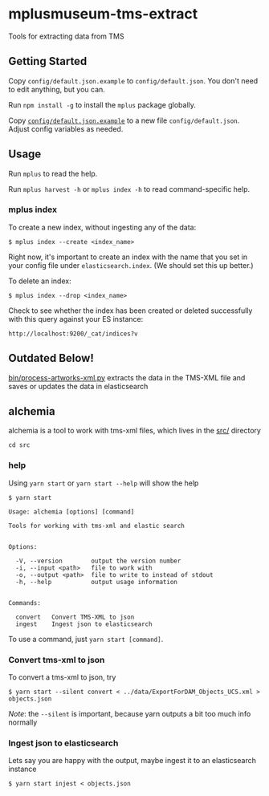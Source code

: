 # mplusmuseum-tms-extract

Tools for extracting data from TMS

## Getting Started

Copy `config/default.json.example` to `config/default.json`. You don't need to edit anything, but you can.

Run `npm install -g` to install the `mplus` package globally.

Copy [`config/default.json.example`](/config/default.json.example) to a new file `config/default.json`. Adjust config variables as needed.

## Usage

Run `mplus` to read the help.

Run `mplus harvest -h` or `mplus index -h` to read command-specific help.

### mplus index

To create a new index, without ingesting any of the data:
```
$ mplus index --create <index_name>
```

Right now, it's important to create an index with the name that you set in your config file under `elasticsearch.index`. (We should set this up better.)

To delete an index:
```
$ mplus index --drop <index_name>
```

Check to see whether the index has been created or deleted successfully with this query against your ES instance:
```
http://localhost:9200/_cat/indices?v
```

## Outdated Below!

[bin/process-artworks-xml.py](bin/process-artworks-xml.py) extracts the data in the TMS-XML file and saves or updates the data in elasticsearch


## alchemia

alchemia is a tool to work with tms-xml files, which lives in the [src/](src/) directory

    cd src


### help

Using `yarn start` or `yarn start --help` will show the help

    $ yarn start

    Usage: alchemia [options] [command]

    Tools for working with tms-xml and elastic search


    Options:

      -V, --version        output the version number
      -i, --input <path>   file to work with
      -o, --output <path>  file to write to instead of stdout
      -h, --help           output usage information


    Commands:

      convert   Convert TMS-XML to json
      ingest    Ingest json to elasticsearch

To use a command, just `yarn start [command]`.

### Convert tms-xml to json

To convert a tms-xml to json, try

    $ yarn start --silent convert < ../data/ExportForDAM_Objects_UCS.xml > objects.json

*Note*: the `--silent` is important, because yarn outputs a bit too much info normally

### Ingest json to elasticsearch

Lets say you are happy with the output, maybe ingest it to an elasticsearch instance

    $ yarn start injest < objects.json
